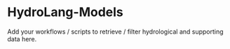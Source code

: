 # HydroLang-Models
Add your workflows / scripts to retrieve / filter hydrological and supporting data here.
